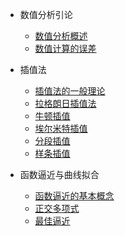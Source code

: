 * 数值分析引论
    * [数值分析概述](a-引论/1-概述.md)
    * [数值计算的误差](a-引论/2-误差.md)

* 插值法
    * [插值法的一般理论](b-插值/01-理论.md)
    * [拉格朗日插值法](b-插值/02-拉格朗日.md)
    * [牛顿插值](b-插值/03-牛顿.md)
    * [埃尔米特插值](b-插值/04-艾尔米特.md)
    * [分段插值](b-插值/05-分段.md)
    * [样条插值](b-插值/06-样条.md)
* 函数逼近与曲线拟合
    * [函数逼近的基本概念](c-逼近/1-基本.md)
    * [正交多项式](c-逼近/2-正交.md)
    * [最佳逼近](c-逼近/3-平方.md)




